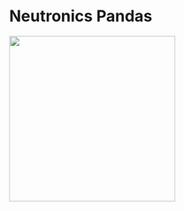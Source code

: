 # Neutronics Pandas
[<img src="assets/neutronics_pandas2.png" width="300">](assets/neutronics_pandas2.png)